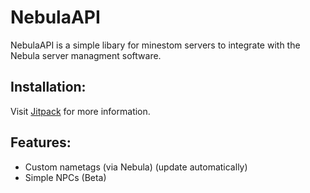 # NebulaAPI

NebulaAPI is a simple libary for minestom servers to integrate with the Nebula server managment software.

## Installation:

Visit [Jitpack](https://jitpack.io/#aquestry/NebulaAPI) for more information.

## Features:
 -  Custom nametags (via Nebula) (update automatically)
 -  Simple NPCs (Beta)
